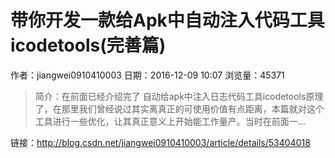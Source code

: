 # 带你开发一款给Apk中自动注入代码工具icodetools(完善篇)
作者：jiangwei0910410003
日期：2016-12-09 10:07
浏览量：45371
> 简介：在前面已经介绍完了 自动给apk中注入日志代码工具icodetools原理了，在那里我们曾经说过其实离真正的可使用价值有点距离，本篇就对这个工具进行一些优化，让其真正意义上开始能工作量产。当时在前面一...

 链接：http://blog.csdn.net/jiangwei0910410003/article/details/53404018

